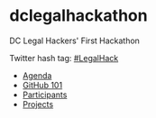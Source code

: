 dclegalhackathon
================

DC Legal Hackers' First Hackathon 

Twitter hash tag: [#LegalHack](https://twitter.com/search?q=%23LegalHack&src=hash)

* [Agenda](https://github.com/dclegalhackers/dclegalhackathon/blob/master/Agenda.md)
* [GitHub 101](https://github.com/dclegalhackers/dclegalhackathon/blob/master/Participants.mdr/Github101.mdhttps://github.com/dclegalhackers/dclegalhackathon/blob/maste)
* [Participants](https://github.com/dclegalhackers/dclegalhackathon/blob/master/Participants.md)
* [Projects](https://github.com/dclegalhackers/dclegalhackathon/blob/master/Projects.md)
